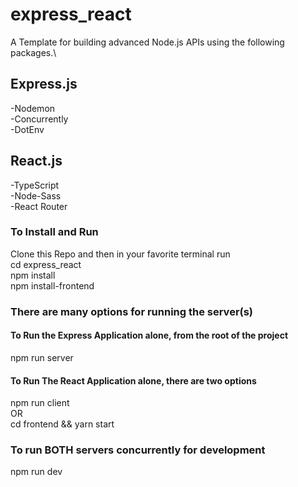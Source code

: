 # express_react

A Template for building advanced Node.js APIs using the following packages.\

## Express.js

-Nodemon\
 -Concurrently\
 -DotEnv

## React.js

-TypeScript\
 -Node-Sass\
 -React Router

### To Install and Run

Clone this Repo and then in your favorite terminal run\
cd express_react\
npm install\
npm install-frontend

### There are many options for running the server(s)

#### To Run the Express Application alone, from the root of the project

npm run server

#### To Run The React Application alone, there are two options

npm run client\
OR\
cd frontend && yarn start

### To run BOTH servers concurrently for development

npm run dev
